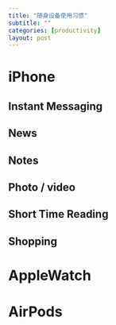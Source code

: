 ```yaml
---
title: "随身设备使用习惯"
subtitle: ""
categories: [productivity]
layout: post
---
```


# iPhone

## Instant Messaging

## News

## Notes

## Photo / video

## Short Time Reading
## Shopping



# AppleWatch


# AirPods